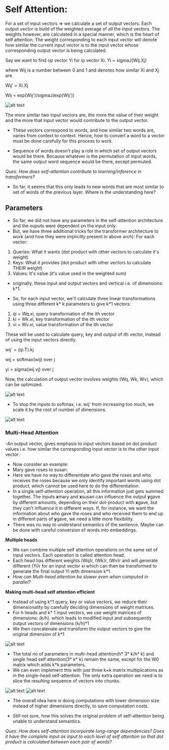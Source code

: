 # Self Attention:

For a set of input vectors => we calculate a set of output vectors.
Each output vector is build of the weighted average of all the input vectors.
The weights however, are calculated in a special manner, which is the heart of self attention.
The weight corresponding to each input vector will denote how similar the current input vector is to the input vector whose corresponding output vector is being calculated.

Say we want to find op vector Yi for ip vector Xi.
Yi = sigmaJ(Wij.Xj)

where Wij is a number between 0 and 1 and denotes how similar Xi and Xj are.

Wij' = Xi.Xj

Wij = exp(Wij')/sigmaJ(exp(Wij'))

![alt text](self-attention.png)

The more similar two input vectors are, the more the value of their weight and the more that input vector would contribute to the output vector.

- These vectors correspond to words, and how similar two words are, varies from context to context. Hence, how to convert a word to a vector must be done carefully for this process to work.

- Sequence of words doesn't play a role in which set of output vectors would be there. Because whatever is the permutation of input words, the same output word sequence would be there, except permuted.

*Ques: How does self-attention contribute to learning/inference in transformers?*
- So far, it seems that this only leads to new words that are most similar to set of words of the previous layer. Where is the understanding here?

## Parameters
- So far, we did not have any parameters in the self-attention architecture and the ouputs were dependent on the input only.
- But, we have three additional tricks for the transformer architecture to work (and how they were implicitly present in above arch): 
For each vector:
1. Queries: What it wants (dot product with other vectors to calculate it's weight)
2. Keys: What it provides (dot product with other vectors to calculate THEIR weight)
3. Values: It's value (it's value used in the weighted sum)

- originally, these input and output vectors and vertical i.e. of dimensions: k*1.

- So, for each input vector, we'll calculate three linear transformations using three different k* k parameters to give k*1 vectors:
1. qi = Wq.xi, query transformation of the ith vector 
2. ki = Wk.xi, key transformation of the ith vector
3. vi = Wv.xi, value transformation of the ith vector

These will be used to calculate query, key and output of ith vector, instead of using the input vectors directly.

wij` = (qi.T).kj

wij = softmax(wij) over j

yi = sigma(wij.vj) over j

Now, the calculation of output vector involves weights (Wq, Wk, Wv), which can be optimized.

![alt text](parameters.png)

- To stop the inputs to softmax, i.e. wij' from increasing too much, we scale it by the root of number of dimensions.

![alt text](scaling.png)

### Multi-Head Attention
-An output vector, gives emphasis to input vectors based on dot product values i.e. how similar the corresponding input vector is to the other input vector.
- Now consider an example:
- Mary gave roses to susan.
- Here we have no way to differentiate who gave the roses and who receives the roses because we only identify important words using dot product, which cannot be used here to do the differentiation.
- In a single self-attention operation, all this information just gets summed together. The inputs 𝐱mary and 𝐱susan can influence the output 𝐲gave by different amounts, depending on their dot-product with 𝐱gave, but they can’t influence it in different ways. If, for instance, we want the information about who gave the roses and who received them to end up in different parts of 𝐲gave, we need a little more flexibility.
- There was no way to understand semantics of the sentence. Maybe can be done with careful conversion of words into embeddings.

**Multiple heads**
- We can combine multiple self attention operations on the same set of input vectors. Each operation is called attention head.
- Each head has different weights (Wq)r, (Wk)r, (Wv)r and will generate different (Yi)r for an input vector xi which can then be transformed to generate the final output Yi with dimension k*1.
- <em>How can Multi-head attention be slower even when computed in parallel?</em>

**Making multi-head self attention efficient**
- Instead of using k*1 query, key or value vectors, we reduce their dimensionality by carefully deciding dimensions of weight matrices.
- For h heads and k* 1 input vectors, we use weight matrices of dimensions: (k/h). which leads to modified input and subsequently output vectors of dimensions (k/h)*1
- We then concatenate and transform the output vectors to give the original dimension of k*1

![alt text](efficient.png)
- The total no of parameters in multi-head attention(h* 3* k/h* k) and single head self attention(3* k* k) remain the same, except for the W0 matrix which adds k*k parameters.
- We can even implement this with just three k×k matrix multiplications as in the single-head self-attention. The only extra operation we need is to slice the resulting sequence of vectors into chunks.

![alt text](single-head.png)
![alt text](resizing.png)

- The overall idea here is doing computations with lower dimension size instead of higher dimensions directly, to save computation costs.

- Still not sure, how this solves the original problem of self-attention being unable to understand semantics.

*Ques: How does self-attention incorporate long-range dependencies? Does it have the complete input as input to each level of self attention so that dot product is calculated between each pair of words?*